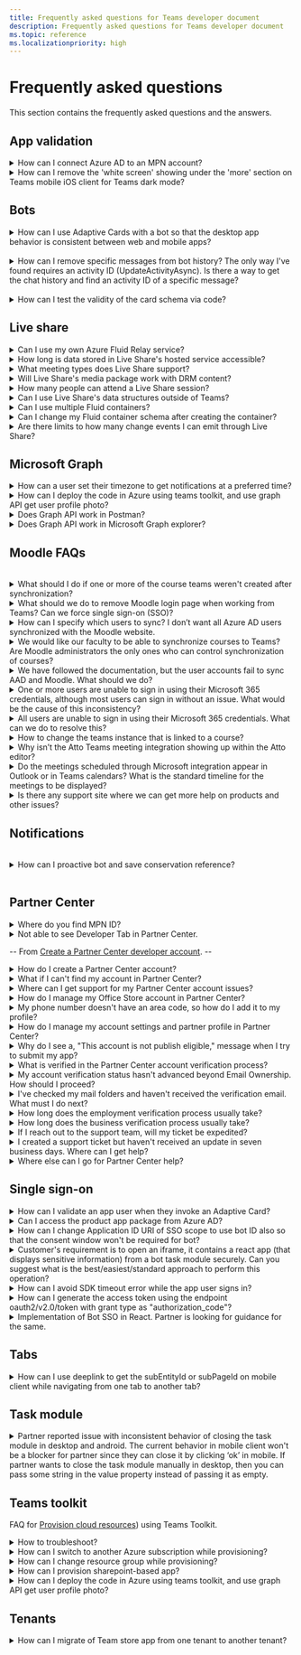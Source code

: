 ```yaml
---
title: Frequently asked questions for Teams developer document
description: Frequently asked questions for Teams developer document
ms.topic: reference
ms.localizationpriority: high
---
```


# Frequently asked questions

This section contains the frequently asked questions and the answers.

## App validation

<details>
<summary>How can I connect Azure AD to an MPN account?</summary>

<!--Question: Publisher Attestation issue - the app needed to be published first (I attached the screenshot when I tried to submit the attestation). Before doing the Publisher Attestation. I think this is most likely to connect the Azure AD to an MPN account.-->

Solution: Publisher verification overview - Microsoft Entra | Microsoft LearnMark an app as publisher verified - Microsoft Entra | Microsoft Learn
Resolution-to connect the Azure to MPN settings below developer tab.

Links found:
1. [Update preferred email](/partner-center/partner-center-account-setup.md#update-preferred-email)

1. [Merge your partner account with another partner account](/partner-center/merge-accounts.md)

</details>
<details>
<summary>How can I remove the 'white screen' showing under the 'more' section on Teams mobile iOS client for Teams dark mode?</summary>

<!--Question: Partner reported that the tab menu was showing a white screen under the "more" section on the Teams mobile iOS client and for Teams dark mode. We've reproduced the issue with the provided details and observed that it's a common issue for Teams mobile iOS clients and only for dark mode. So, we've raised a bug request for the same.-->

Solution: Platform Bug
</details>

## Bots

<details>
<summary>How can I use Adaptive Cards with a bot so that the desktop app behavior is consistent between web and mobile apps?</summary>

<!--Question: The bot isn't supposed to crash when the card is invalid. It can fail to display it, but it shouldn't crash. Also the behavior should be consistent between web and mobile.-->

Solution: [Work with Universal Actions for Adaptive Cards](task-modules-and-cards/cards/Universal-actions-for-adaptive-cards/Work-with-Universal-Actions-for-Adaptive-Cards.md)
</details>
<br>
<details>
<summary>How can I remove specific messages from bot history? The only way I've found requires an activity ID (UpdateActivityAsync). Is there a way to get the chat history and find an activity ID of a specific message?</summary>

Use Delete messages-Bot framework's DeleteActivity method: [Update and delete messages sent from bot](bots/how-to/update-and-delete-bot-messages.md#delete-messages)
</details>
<br>
<details>
<summary>How can I test the validity of the card schema via code?</summary>

You can test or validate the Adaptive Card schema using the **Adaptive cards editor(preview)** option in Developer Portal > Tools.
</details>

## Live share

<details>
<summary>Can I use my own Azure Fluid Relay service?</summary>

Yes! When initializing Live Share, you can define your own `AzureConnectionConfig`. Live Share associates containers you create with meetings, but you'll need to implement the `ITokenProvider` interface to sign tokens for your containers. For example, you can use a provided `AzureFunctionTokenProvider`, which uses an Azure cloud function to request an access token from a server.

While most of you find it beneficial to use our free hosted service, there may still be times where it's beneficial to use your own Azure Fluid Relay service for your Live Share app. Consider using a custom AFR service connection if you:

* Require storage of data in Fluid containers beyond the lifetime of a meeting.
* Transmit sensitive data through the service that requires a custom security policy.
* Develop features through Fluid Framework, for example, `SharedMap`, for your application outside of Teams.

For more information, see [how to guide] // ./teams-live-share-how-to/how-to-custom-azure-fluid-relay.md // or visit the [Azure Fluid Relay documentation // /azure/azure-fluid-relay/ //.
<br>
</details>

<details>
<summary>How long is data stored in Live Share's hosted service accessible?</summary>

Any data sent or stored through Fluid containers created by Live Share's hosted Azure Fluid Relay service is accessible for 24 hours. If you want to persist data beyond 24 hours, you can replace our hosted Azure Fluid Relay service with your own. Alternatively, you can use your own storage provider in parallel to Live Share's hosted service.
<br>
</details>

<details>
<summary>What meeting types does Live Share support?</summary>

Live Share supports the scheduled meetings, one-on-one calls, group calls, and meet now. Channel meetings aren't yet supported.
<br>
</details>

<details>

<summary>Will Live Share's media package work with DRM content?</summary>

Live Share's media package work doesn't with DRM content. Teams currently doesn't support encrypted media for tab applications on desktop. Chrome, Edge, and mobile clients are supported.

For more information, you can [track the issue here](https://github.com/microsoft/live-share-sdk/issues/14).
<br>
</details>

<details>
<summary>How many people can attend a Live Share session?</summary>

Currently, Live Share supports a maximum of 100 attendees per session. If this is something you're interested in, you can [start a discussion here](https://github.com/microsoft/live-share-sdk/discussions).
<br>
</details>

<details>
<summary>Can I use Live Share's data structures outside of Teams?</summary>

Currently, Live Share packages require the Teams Client SDK to function properly. Features in `@microsoft/live-share` or `@microsoft/live-share-media` won't work outside Microsoft Teams. If this is something you're interested in, you can [start a discussion here](https://github.com/microsoft/live-share-sdk/discussions).
<br>
</details>

<details>
<summary>Can I use multiple Fluid containers?</summary>

Currently, Live Share only supports having one container using our provided Azure Fluid Relay service. However, it's possible to use both a Live Share container and a container created by your own Azure Fluid Relay instance.
<br>
</details>

<details>
<summary>Can I change my Fluid container schema after creating the container?</summary>

Currently, Live Share doesn't support adding new `initialObjects` to the Fluid `ContainerSchema` after creating or joining a container. Because Live Share sessions are short-lived, this is most commonly an issue during development after adding new features to your app.

> [!NOTE]
> If you are using the `dynamicObjectTypes` property in the `ContainerSchema`, you can add new types at any point. If you later remove types from the schema, existing DDS instances of those types will gracefully fail.

To fix errors resulting from changes to `initialObjects` when testing locally in your browser, remove the hashed container ID from your URL and reload the page. If you're testing in a Teams meeting, start a new meeting and try again.

If you plan to update your app with new `SharedObject` or `LiveObject` instances frequently, you should consider how you deploy new schema changes to production. While the actual risk is relatively low and short lasting, there may be active sessions at the time you roll out the change. Existing users in the session shouldn't be impacted, but users joining that session after you deployed a breaking change may have issues connecting to the session. To mitigate this, you may consider some of the following solutions:

* Deploy schema changes for your web application outside of normal business hours.
* Use `dynamicObjectTypes` for any changes made to your schema, rather than changing `initialObjects`.

> [!NOTE]
> Live Share does not currently support versioning your `ContainerSchema`, nor does it have any APIs dedicated to migrations.
<br>
</details>

<details>
<summary>Are there limits to how many change events I can emit through Live Share?</summary>

While Live Share is in Preview, any limit to events emitted through Live Share isn't enforced. For optimal performance, you must debounce changes emitted through `SharedObject` or `LiveObject` instances to one message per 50 milliseconds or more. This is especially important when sending changes based on mouse or touch coordinates, such as when synchronizing cursor positions, inking, and dragging objects around a page.
<br>
</details>

## Microsoft Graph

<details>
<summary>How can a user set their timezone to get notifications at a preferred time?</summary>

Question: We're wondering when the user sets the preferred time to get a notification, can we also get their timezone automatically? Any function may be in graph API where we can get the user's location?

<br>
Solution:
You can use the following Graph API [Get user mailbox settings](/graph/api/user-get-mailboxsettings.md#permissions).

Microsoft Docs to get the user’s time zone as follows:
• GET /me/mailboxSettings/timeZone
• GET /users/{id|userPrincipalName}/mailboxSettings/timeZone

</details>
<details>
<summary>How can I deploy the code in Azure using teams toolkit, and use graph API get user profile photo?</summary>

Question: Customer was looking for support to deploy the code in Azure using teams toolkit, also asked few queries related to graph api get user profile photo.
<br>
Solution: Shared references to deploy the code using toolkit: Create a new Teams app using Teams 

Toolkit - Teams | Microsoft Docs
TeamsFx Command Line Interface - Teams | Microsoft Docs

Also, provided guidance how they can call Graph API get user profile photo.

</details>

<details>
<summary>Does Graph API work in Postman?</summary>
<br>
You can use the Microsoft Graph Postman collection with Microsoft Graph APIs.

For more information, see [Use Postman with the Microsoft Graph API](/graph/use-postman).
</details>
<details>
<summary>Does Graph API work in Microsoft Graph explorer?</summary>
<br>
Yes, Graph API works in Microsoft Graph explorer.

For more information, see [Graph explorer](https://developer.microsoft.com/graph/graph-explorer).

</details>

## Moodle FAQs

<br>
<details>
<summary>What should I do if one or more of the course teams weren't created after synchronization?</summary>

Each Moodle course must have at least one faculty and one student matched to a Microsoft 365 AAD UPN account. The team can't be created, if the synchronization doesn't find a match.

Each team course instance must have an owner, and the synchronization sets the faculty as the owner, with assumption that the faculty has Teams license.
<br>
</details>
<details>
<summary>What should we do to remove Moodle login page when working from Teams? Can we force single sign-on (SSO)?</summary>

The users have multiple sign in options from the Moodle login page.

* To sign in exclusively using Microsoft 365 credentials, enable the **Force redirect** configuration settings for the **auth_oidc plugin**. If the service is enabled, user can see the Microsoft sign in page.
* To sign in manually to the Moodle portal see [Moodle](https://moodle.org/login/index.php).
<br>
</details>
<details>
<summary>How can I specify which users to sync? I don’t want all Azure AD users synchronized with the Moodle website. </summary>

Use the **User Creation Restriction** option to specify the users by synchronizing the configuration options of the **local_o365** plugin. The dropdown menu to the left of the **filter** offers options such as Country, Company Name, and Language.

> [!TIP]
> Create a dynamic Microsoft 365 group to enable the **filter** option with multiple profile properties.

The following image shows user creation restrictions options:

:::image type="content" source="assets/images/MoodleInstructions/faq-2.png" alt-text="sync":::

:::image type="content" source="assets/images/MoodleInstructions/faq-3.png" alt-text="Azure ad":::

<br>
</details>
<details>
<summary>We would like our faculty to be able to synchronize courses to Teams? Are Moodle administrators the only ones who can control synchronization of courses?</summary>

By default only Moodle administrators can configure synchronization. The team owner can control if a course is synchronized to Teams and **Allow configure course sync in course** is enabled. In this case, the team owner is the faculty. The block displays the configuration option to individuals with the appropriate owner permissions.

<!-- For more information, see Microsoft 365 block within the Moodle course interface. -->

The following image shows the option **Allow configure course sync in course**:

:::image type="content" source="assets/images/MoodleInstructions/faq-4.png" alt-text="admin":::

The following image shows synchronization of courses:

:::image type="content" source="assets/images/MoodleInstructions/faq-5.png" alt-text="synchronization":::

<br>
</details>
<details>
<summary>We have followed the documentation, but the user accounts fail to sync AAD and Moodle. What should we do?</summary>

The issue can be resolved before users perform the **Delta token clean up** as a final troubleshooting step.

The following table provides the actions and dependencies to be performed and checked:

| Dependency | Action | Reference|
|-------|------------|----------|
| Stable version| Verify that the version of Moodle is listed as a **stable**.| For more information, see [Version support](https://docs.moodle.org/dev/Releases#Version_support).|
|Permissions| Verify that the Azure application has the necessary permissions to run the synchronization.| For more information, see [Microsoft permissions](https://docs.moodle.org/311/en/Microsoft_365#Permissions).|
| Full sync| Verify that **Perform a full sync each run** is enabled, and review the **Task Logs** for **Sync users with Azure AD**.| For more information, see [Enable full sync](https://docs.moodle.org/311/en/local_o365)</br>For more information, see [Check task logs](https://docs.moodle.org/311/en/local_o365#Sync_users_with_Azure_AD). |
|Token refresh|Clean the **User sync delta token** in the local_o365 plugin.| For more information, see, [Token refresh](https://docs.moodle.org/38/en/Office365).|

<!-- |Token refresh|Clean the **User sync delta token** in the local_o365 plugin| {moodle_url}\local_o365\acp.php?Mode=maintenance_cleandeltatoken| -->
<br>
</details>
<details>
<summary>One or more users are unable to sign in using their Microsoft 365 credentials, although most users can sign in without an issue. What would be the cause of this inconsistency?</summary>

The reason for inconsistencies with users being able unable to sign using their Microsoft 365 credentials can be related to the user mapping operation during synchronization. To resolve the issue, perform the following steps:

* Check if the Moodle user authentication type is **OpenID**.
* Check if the Moodle **User Name** matches the AAD username.
* Clean up the **Token Issue** and retry.
* Check if the users have **Permissions** to access the Azure application.

<br>
</details>
<details>
<summary>All users are unable to sign in using their Microsoft 365 credentials. What can we do to resolve this?</summary>

Users who were unable to sign in at the start need to report the issue and verify that the application **Client secret** hasn't expired.

The following image shows the error message received when user sign using their Microsoft 365 credentials:

:::image type="content" source="assets/images/MoodleInstructions/faq-6.png" alt-text="report issue":::

The following image shows the error in Azure portal:

:::image type="content" source="assets/images/MoodleInstructions/faq-7.png" alt-text="Azure portal":::

If the **Client secret** has expired, then user needs to generate a new **Client secret**, and update the configuration found on page. Users can sign in again after the **Client secret** has been updated, which can take up to 24 hours to re-provision.

<br>
</details>
<details>
<summary>How to change the teams instance that is linked to a course?</summary>

Administrators can change the teams instance associated with a course through the **Manage Teams Connections** page. Select **Connect** next to the course to be changed and select teams instance. If you use course reset to archive a team, you can link it back to the previous team.

The following image shows the teams instance:

:::image type="content" source="assets/images/MoodleInstructions/faq-8.png" alt-text="teams instance":::

<br>
</details>
<details>
<summary>Why isn’t the Atto Teams meeting integration showing up within the Atto editor?</summary>

The user can face Atto Teams meeting issue if the icon reference is missing in the **Toolbar config**, which displays the Teams icon within the Atto editor. User needs to add Teams meeting icon to the right of the links icon using the following steps:

* Install the plugin.
* Update **Toolbar config** with **teams meeting**.

The following images show Toolbar icon after Toolbar configuration adjustment:

:::image type="content" source="assets/images/MoodleInstructions/faq-9.png" alt-text="tool bar":::

:::image type="content" source="assets/images/MoodleInstructions/faq-10.png" alt-text="links icon":::

For more information on editing Atto toolbar, see:

* [Atto editor-ModdleDocs] // https://docs.moodle.org/311/en/Atto_editor //
* [Atto editor-Icon mapping] // https://docs.moodle.org/311/en/Atto_editor#:~:text=in%20the%20editor.-,Atto%20editor%20toolbar,-Atto%20Row%201 //
<br>
</details>
<details>
<summary>Do the meetings scheduled through Microsoft integration appear in Outlook or in Teams calendars? What is the standard timeline for the meetings to be displayed?</summary>

The meetings scheduled through the app don't appear in the scheduler’s Outlook or Teams calendar as they're similar to Channel Meetings. All the members in the course channel can attend the meeting directly from the embedded channel link. For more information, see [Channel meetings](https://www.knowledgewave.com/blog/benefits-of-channel-meetings-in-microsoft-teams).

However, you can access the invite and manually add participant names to the **Required** or **Optional** fields of the meeting invitation to display the remote meeting on their calendars. The standard timelines are based on the date the user specifies when the meeting is created. For more information, see [Limits and specifications for Teams](/microsoftteams/limits-specifications-teams).

<br>
</details>
<details>
<summary>Is there any support site where we can get more help on products and other issues?</summary>

For support and help on the product and services issues or developer community help see, [Support and Feedback](/microsoftteams/platform/feedback.md).

</details>

## Notifications

<br>
<details>
<summary>How can I proactive bot and save conservation reference?</summary>

Question: Notification Instability
<br>
Solution: It's recommended that you save conversation references to database and use the same for building conversation object to send proactive message.

</details>

<br>

## Partner Center

<details>
<summary>Where do you find MPN ID?</summary>

<br>
You need to fetch PC ID.

</details>

<details>
<summary>Not able to see Developer Tab in Partner Center.</summary>

<br>

// Raise a PC Ticket //

</details>

-- From [Create a Partner Center developer account](concepts/deploy-and-publish/appsource/prepare/create-partner-center-dev-account.md). --


<details>

<summary>How do I create a Partner Center account?</summary>

You can create a Partner Center account one of the following ways:

* If you're new to Partner Center and don't have a Microsoft Network Account, [create an account using the Partner Center enrollment page](/office/dev/store/open-a-developer-account#create-an-account-using-the-partner-center-enrollment-page).
* If you're already enrolled in the Microsoft Partner Network, [create an account directly from Partner Center using existing Microsoft Partner Center enrollments](/office/dev/store/open-a-developer-account#create-an-account-using-an-existing-partner-center-enrollment).

</details>

<details>

<summary>What if I can't find my account in Partner Center?</summary>

Open a [Partner Center support ticket](https://partner.microsoft.com/support/v2/?stage=1) and select the following:

| Menu | Option |
| -------   | -------  |
|Category| Commercial Marketplace|
| Topic | General Marketplace Help and How-to questions |
| Subtopic| Office add-in |

</details>

<details>

<summary>Where can I get support for my Partner Center account issues?</summary>

Visit the [publishers support page](https://aka.ms/marketplacepublishersupport) to search for your issue. If the guidance isn't helpful, create a [Partner Center support ticket](/azure/marketplace/partner-center-portal/support#how-to-open-a-support-ticket).

</details>

<details>

<summary>How do I manage my Office Store account in Partner Center?</summary>

See [manage your account through Partner Center](/office/dev/store/manage-account-settings-and-profile) for information.

</details>

<details>

<summary>My phone number doesn't have an area code, so how do I add it to my profile?</summary>

The phone number has three parts: country code, area code, and telephone number. If your phone number doesn't include an area code, leave the second box empty and complete the third box.

</details>

<details>

<summary>How do I manage my account settings and partner profile in Partner Center?</summary>

See [manage account settings and profile info](/windows/uwp/publish/manage-account-settings-and-profile#additional-settings-and-info) for information.

</details>

<details>

<summary>Why do I see a, "This account is not publish eligible," message when I try to submit my app?</summary>

You received this error message because your [account verification status](/partner-center/verification-responses) is pending. Check your status in the Partner Center [dashboard](https://partner.microsoft.com/dashboard). Select the **Settings** gear icon and choose **Developer settings > Account > Account settings**.

![Partner Center verification status](~/assets/images/partner-center-verification-status.png)

</details>

<details>

<summary>What is verified in the Partner Center account verification process?</summary>

There are three verification areas, **Email Ownership**, **Employment**, and **Business**. For more information, see [what is verified and how to respond](/partner-center/verification-responses#what-is-verified-and-how-to-respond).

If you're the primary contact, global admin, or account admin, you can monitor verification status and track progress on your profile page.

Once verification process is complete, the status of your enrollment on the profile page changes from *pending* to *authorized*. The primary contact then receives an email from Microsoft within a few business days.

</details>

<details>

<summary>My account verification status hasn't advanced beyond Email Ownership. How should I proceed?</summary>

During the **Email Ownership** verification process, a verification email is sent to the primary contact. Check your primary contact inbox for an email from **maccount@microsoft.com** with the subject line **Action needed: Verify your email account with Microsoft** and complete the email verification process. The verification email is sent to the address listed on your Partner Center account settings.

Remember the following about the email verification process:

* The email verification link is only valid for seven days.
* You can request to resend the email by visiting your partner profile page and selecting the **Resend verification email** link.
* To ensure you receive the email, safe-list **microsoft.com** as a secure domain and check your junk email folders.

</details>

<details>

<summary>I've checked my mail folders and haven't received the verification email. What must I do next?</summary>

Try the following:

* Check your junk or spam folder.
* Clear the browser cache, go to your Partner Center account dashboard, and select **Resend verification email**.
* Try accessing the **Resend verification email** link from a different browser.
* Work with your IT department to ensure that the verification emails are not blocked by your email server.
* Adjust your server's spam filter to allow or safe-list all emails from **maccount@microsoft.com**.

</details>

<details>

<summary>How long does the employment verification process usually take?</summary>

If all the submitted details are correct, the employment verification process takes about two hours to complete.

</details>

<details>

<summary>How long does the business verification process usually take?</summary>

If all the required documents are submitted, business verification takes one to two business days to complete.

</details>

<details>

<summary>If I reach out to the support team, will my ticket be expedited?</summary>

Support tickets get resolved in a week. Check for updates sent to the email you provided when creating the support ticket.

</details>

<details>

<summary>I created a support ticket but haven't received an update in seven business days. Where can I get help?</summary>

Send an email to <a href="mailto:teamsubm@microsoft.com">teamsubm@microsoft.com</a> with the following details:

* **Subject Line**: Partner Center Account Issue for *your app name*.
* **Email body**:
  * Support ticket number.
  * Your seller ID.
  * A screenshot of the issue (if possible).

</details>

<details>

<summary>Where else can I go for Partner Center help?</summary>

The following resources can also assist:

* [Microsoft 365 app submission FAQ](/office/dev/store/appsource-submission-faq).
* [Commercial marketplace documentation](/azure/marketplace/).

</details>

## Single sign-on

<details>
<summary>How can I validate an app user when they invoke an Adaptive Card? </summary>

Question: Partner asked few queries on SSO login flow and a way to redirect the user to auth from invoking an adaptive card. Also Partner needs a way to access the PROD app package and resources from Azure since they lost access to prod subscription.
<br>
Solution: You can open the authentication page in the task module when user selects the button.

You can use the [code sample](https://github.com/microsoft/BotBuilder-Samples/blob/main/samples/python/54.teams-task-module/bots/teams_task_module_bot.py#L70) for opening the task module on button click. You can replace the taskInfo.url with your auth page.

</details>

<details>
<summary>Can I access the product app package from Azure AD?</summary>

// Solution needed //

</details>

<details>
<summary>How can I change Application ID URI of SSO scope to use bot ID also so that the consent window won't be required for bot?</summary>

<br>
For more information, see [Register your app on Azure AD](/bots/how-to/authentication/auth-aad-sso-bots#register-your-app-through-the-azure-ad-portal).

</details>

<details>
<summary>Customer's requirement is to open an iframe, it contains a react app (that displays sensitive information) from a bot task module securely. Can you suggest what is the best/easiest/standard approach to perform this operation?</summary>

<br>

Implement react page with tab SSO and render the content as required. You can open the same tab URL as task module from Bot.
</details>

<details>
<summary>How can I avoid SDK timeout error while the app user signs in?</summary>

Open sign in simple start page instead of login page directly. Issue resolved by doing the same.

</details>

<details>
<summary>How can I generate the access token using the endpoint oauth2/v2.0/token with grant type as "authorization_code"?</summary>

<br>
Question: As we discussed with Azure AD team for the issue generating MS access token using (v2.0 endpoint), based on the event shared (Correlation ID 73454783-f0c5-4d48-9f8a-3ea6b5bd06f3 | 2022-09-19 06:48:00Z), the issue seems to reside on the scopes encoding, that is, the scopes were encoded twice. </summary>

<br>
Solution: Configure the application you're using to only execute HTML encoding of the scopes once, so the scopes can be correctly sent and evaluated by Azure AD.

Links found: none for encoding scope for only HTML

</details>

<details>
<summary>Implementation of Bot SSO in React. Partner is looking for guidance for the same.</summary>
<br>
Code sample has been shared is in .NET or Node js.

</details>

## Tabs

<details>
<summary>How can I use deeplink to get the subEntityId or subPageId on mobile client while navigating from one tab to another tab?</summary>

Question: Customer was facing issue with deeplink to get the subEntityId or subPageId on mobile client while navigating from one tab to another tab.
<br>
Solution: Upgrade the Teams JavaScript client SDK to (@microsoft/teams-js": "^2.0.0").

</details>

## Task module

<details>
<summary>Partner reported issue with inconsistent behavior of closing the task module in desktop and android. The current behavior in mobile client won't be a blocker for partner since they can close it by clicking ‘ok’ in mobile. If partner wants to close the task module manually in desktop, then you can pass some string in the value property instead of passing it as empty.</summary>

<br>
No resolution required from the docs (Platform bug).

</details>

## Teams toolkit

FAQ for [Provision cloud resources](toolkit/provision.md)) using Teams Toolkit.
<br>

<details>

<summary>How to troubleshoot?</summary>

If you get errors with Teams Toolkit in Visual Studio Code, you can select **Get Help** on the error notification to go to the related document. If you're using TeamsFx CLI, there will be a hyperlink at the end of error message that points to the help doc. You can also view [provision help doc](https://aka.ms/teamsfx-arm-help) directly.

</details>

<details>

<summary>How can I switch to another Azure subscription while provisioning?</summary>

1. Switch subscription in current account or log out and select a new subscription.
2. If you have already provisioned current environment, you need to create a new environment and perform provision because ARM doesn't support moving resources.
3. If you didn't provision current environment, you can trigger provision directly.

</details>

<details>

<summary>How can I change resource group while provisioning?</summary>

Before provision, the tool asks you if you want to create a new resource group or use an existing one. You can provide a new resource group name or choose an existing one in this step.

</details>

<details>

<summary>How can I provision sharepoint-based app?</summary>

You can follow [provision SharePoint-based app](/microsoftteams/platform/sbs-gs-spfx?tabs=vscode%2Cviscode&tutorial-step=4).

> [!NOTE]
> Currently, the building Teams app with sharepoint framework with Teams Toolkit doesn't have direct integration with Azure, the contents in the doc doesn't apply to SPFx based apps.

<br>

</details>

<details>
<summary>How can I deploy the code in Azure using teams toolkit, and use graph API get user profile photo?</summary>

Question: Customer was looking for support to deploy the code in Azure using teams toolkit, also asked few queries related to graph api get user profile photo.

<br>
Solution: Shared references to deploy the code using toolkit: Create a new Teams app using Teams Toolkit - Teams | Microsoft Docs
TeamsFx Command Line Interface - Teams | Microsoft Docs
Also, provided guidance how they can call Graph API get user profile photo.

</details>

## Tenants

<details>
<summary>How can I migrate of Team store app from one tenant to another tenant?</summary>
<br>
Teams doesn't support that capability as yet.
</details>
